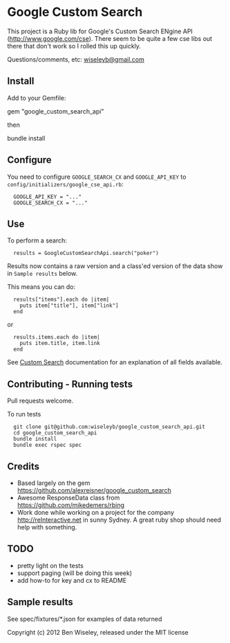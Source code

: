 # Google Custom Search

This project is a Ruby lib for Google's Custom Search ENgine API (http://www.google.com/cse).  There seem to be quite a few cse libs out there that don't work so I rolled this up quickly.

Questions/comments, etc: wiseleyb@gmail.com

## Install

Add to your Gemfile:

  gem "google_custom_search_api"

then

  bundle install

## Configure

You need to configure ``GOOGLE_SEARCH_CX`` and ```GOOGLE_API_KEY``` to ```config/initializers/google_cse_api.rb```:

```
  GOOGLE_API_KEY = "..."
  GOOGLE_SEARCH_CX = "..."
```

## Use

To perform a search:

```
  results = GoogleCustomSearchApi.search("poker")
```
Results now contains a raw version and a class'ed version of the data show in ```Sample results``` below.

This means you can do:

```
  results["items"].each do |item|
  	puts item["title"], item["link"]
  end
```

or

```
  results.items.each do |item|
    puts item.title, item.link
  end
```

See [Custom Search](http://code.google.com/apis/customsearch/v1/using_rest.html) documentation for an explanation of all fields available.

## Contributing - Running tests

Pull requests welcome.

To run tests
```
  git clone git@github.com:wiseleyb/google_custom_search_api.git
  cd google_custom_search_api
  bundle install
  bundle exec rspec spec
```

## Credits
* Based largely on the gem https://github.com/alexreisner/google_custom_search 
* Awesome ResponseData class from https://github.com/mikedemers/rbing
* Work done while working on a project for the company http://reInteractive.net in sunny Sydney.  A great ruby shop should need help with something.

## TODO
* pretty light on the tests
* support paging (will be doing this week)
* add how-to for key and cx to README

## Sample results

See spec/fixtures/*.json for examples of data returned


Copyright (c) 2012 Ben Wiseley, released under the MIT license
